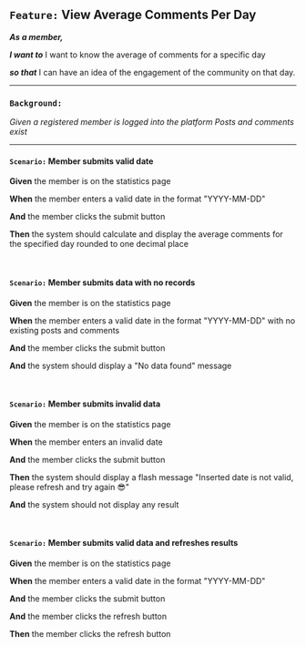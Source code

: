 ## `Feature:` View Average Comments Per Day

**_As a member,_**

**_I want to_** I want to know the average of comments for a specific day

**_so that_** I can have an idea of the engagement of the community on that day.

---

### `Background:`

_Given a registered member is logged into the platform_
_Posts and comments exist_

---

<!-- Test ID:  | AC:  -->

#### `Scenario:` Member submits valid date

**Given** the member is on the statistics page

**When** the member enters a valid date in the format "YYYY-MM-DD"

**And** the member clicks the submit button

**Then** the system should calculate and display the average comments for the specified day rounded to one decimal place

<br>

<!-- Test ID:  | AC:  -->

#### `Scenario:` Member submits data with no records

**Given** the member is on the statistics page

**When** the member enters a valid date in the format "YYYY-MM-DD" with no existing posts and comments

**And** the member clicks the submit button

**And** the system should display a "No data found" message

<br>

<!-- Test ID:  | AC:  -->

#### `Scenario:` Member submits invalid data

**Given** the member is on the statistics page

**When** the member enters an invalid date

**And** the member clicks the submit button

**Then** the system should display a flash message "Inserted date is not valid, please refresh and try again 😎"

**And** the system should not display any result

<br>

<!-- Test ID:  | AC:  -->

#### `Scenario:` Member submits valid data and refreshes results

**Given** the member is on the statistics page

**When** the member enters a valid date in the format "YYYY-MM-DD"

**And** the member clicks the submit button

**And** the member clicks the refresh button

**Then** the member clicks the refresh button

<br>
